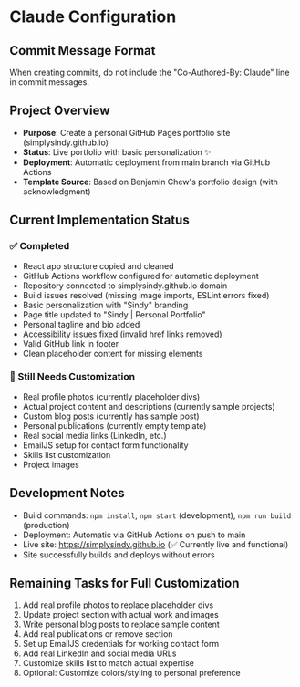 # Claude Configuration

## Commit Message Format
When creating commits, do not include the "Co-Authored-By: Claude" line in commit messages.

## Project Overview
- **Purpose**: Create a personal GitHub Pages portfolio site (simplysindy.github.io)
- **Status**: Live portfolio with basic personalization ✨
- **Deployment**: Automatic deployment from main branch via GitHub Actions
- **Template Source**: Based on Benjamin Chew's portfolio design (with acknowledgment)

## Current Implementation Status

### ✅ Completed
- React app structure copied and cleaned
- GitHub Actions workflow configured for automatic deployment
- Repository connected to simplysindy.github.io domain
- Build issues resolved (missing image imports, ESLint errors fixed)
- Basic personalization with "Sindy" branding
- Page title updated to "Sindy | Personal Portfolio"
- Personal tagline and bio added
- Accessibility issues fixed (invalid href links removed)
- Valid GitHub link in footer
- Clean placeholder content for missing elements

### 🚧 Still Needs Customization
- Real profile photos (currently placeholder divs)
- Actual project content and descriptions (currently sample projects)
- Custom blog posts (currently has sample post)
- Personal publications (currently empty template)
- Real social media links (LinkedIn, etc.)
- EmailJS setup for contact form functionality
- Skills list customization
- Project images

## Development Notes
- Build commands: `npm install`, `npm start` (development), `npm run build` (production)
- Deployment: Automatic via GitHub Actions on push to main
- Live site: https://simplysindy.github.io (✅ Currently live and functional)
- Site successfully builds and deploys without errors

## Remaining Tasks for Full Customization
1. Add real profile photos to replace placeholder divs
2. Update project section with actual work and images
3. Write personal blog posts to replace sample content
4. Add real publications or remove section
5. Set up EmailJS credentials for working contact form
6. Add real LinkedIn and social media URLs
7. Customize skills list to match actual expertise
8. Optional: Customize colors/styling to personal preference